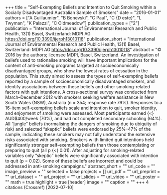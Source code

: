 +++
title = "Self-Exempting Beliefs and Intention to Quit Smoking within a Socially Disadvantaged Australian Sample of Smokers"
date = "2016-01-01"
authors = ["A Guillaumier", "B Bonevski", "C Paul", "C {D este}", "L Twyman", "K Palazzi", "C Oldmeadow"]
publication_types = ["2"]
publication = "International Journal of Environmental Research and Public Health, 13(1) Basel, Switzerland: MDPI AG https://doi.org/10.3390/ijerph13010118"
publication_short = "International Journal of Environmental Research and Public Health, 13(1) Basel, Switzerland: MDPI AG https://doi.org/10.3390/ijerph13010118"
abstract = "© 2016 by the authors; licensee MDPI, Basel, Switzerland. An investigation of beliefs used to rationalise smoking will have important implications for the content of anti-smoking programs targeted at socioeconomically disadvantaged groups, who show the lowest rates of cessation in the population. This study aimed to assess the types of self-exempting beliefs reported by a sample of socioeconomically disadvantaged smokers, and identify associations between these beliefs and other smoking-related factors with quit intentions. A cross-sectional survey was conducted from March–December 2012 with smokers seeking welfare assistance in New South Wales (NSW), Australia (n = 354; response rate 79%). Responses to a 16-item self-exempting beliefs scale and intention to quit, smoker identity, and enjoyment of smoking were assessed. Most participants earned {$<$} AUD$400/week (70%), and had not completed secondary schooling (64%). All “jungle” beliefs (normalising the dangers of smoking due to ubiquity of risk) and selected “skeptic” beliefs were endorsed by 25%–47% of the sample, indicating these smokers may not fully understand the extensive risks associated with smoking. Smokers w ith limited quit intentions held significantly stronger self-exempting beliefs than those contemplating or preparing to quit (all p {$<$} 0.01). After adjusting for smoking-related variables only “skeptic” beliefs were significantly associated with intention to quit (p = 0.02). Some of these beliefs are incorrect and could be addressed in anti-smoking campaigns."
abstract_short = ""
url_code = ""
image_preview = ""
selected = false
projects = []
url_pdf = ""
url_preprint = ""
url_dataset = ""
url_project = ""
url_slides = ""
url_video = ""
url_poster = ""
math = true
highlight = true
[header]
image = ""
caption = ""
+++
4 citations (Crossref) [2022-07-10]
